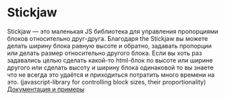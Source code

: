 # Stickjaw
Stickjaw — это маленькая JS библиотека для управления пропорциями блоков относительно друг-друга. Благодаря the Stickjaw вы можете делать ширину блока равную высоте и обратно, задавать пропорции или делать размер относительно другого блока. Если вы хоть раз задавались целью сделать какой-то html-блок по высоте или ширине другого или сделать высоту и ширину блока одинаковой то вы знаете что не всегда это удаётся и приходиться потратить много времени на это. (javascript-library for controlling block sizes, their proportionality)
[Документация и примеры](https://xakplant.ru/stickjaw/)
